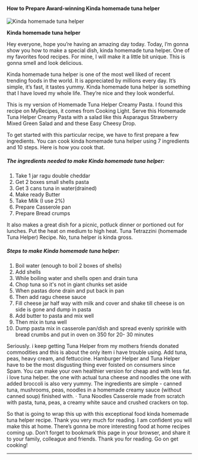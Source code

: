             

#### How to Prepare Award-winning Kinda homemade tuna helper

![Kinda homemade tuna helper](https://img-global.cpcdn.com/recipes/68c2a996f2add363/751x532cq70/kinda-homemade-tuna-helper-recipe-main-photo.jpg)

**Kinda homemade tuna helper**

Hey everyone, hope you’re having an amazing day today. Today, I’m gonna show you how to make a special dish, kinda homemade tuna helper. One of my favorites food recipes. For mine, I will make it a little bit unique. This is gonna smell and look delicious.

Kinda homemade tuna helper is one of the most well liked of recent trending foods in the world. It is appreciated by millions every day. It’s simple, it’s fast, it tastes yummy. Kinda homemade tuna helper is something that I have loved my whole life. They’re nice and they look wonderful.

This is my version of Homemade Tuna Helper Creamy Pasta. I found this recipe on MyRecipes, it comes from Cooking Light. Serve this Homemade Tuna Helper Creamy Pasta with a salad like this Asparagus Strawberry Mixed Green Salad and and these Easy Cheesy Drop.

To get started with this particular recipe, we have to first prepare a few ingredients. You can cook kinda homemade tuna helper using 7 ingredients and 10 steps. Here is how you cook that.

##### The ingredients needed to make Kinda homemade tuna helper:

1.  Take 1 jar ragu double cheddar
2.  Get 2 boxes small shells pasta
3.  Get 3 cans tuna in water(drained)
4.  Make ready Butter
5.  Take Milk (I use 2%)
6.  Prepare Casserole pan
7.  Prepare Bread crumps

It also makes a great dish for a picnic, potluck dinner or portioned out for lunches. Put the heat on medium to high heat. Tuna Tetrazzini (homemade Tuna Helper) Recipe. No, tuna helper is kinda gross.

##### Steps to make Kinda homemade tuna helper:

1.  Boil water (enough to boil 2 boxes of shells)
2.  Add shells
3.  While boiling water and shells open and drain tuna
4.  Chop tuna so it's not in giant chunks set aside
5.  When pastas done drain and put back in pan
6.  Then add ragu cheese sauce
7.  Fill cheese jar half way with milk and cover and shake till cheese is on side is gone and dump in pasta
8.  Add butter to pasta and mix well
9.  Then mix in tuna well
10.  Dump pasta mix in casserole pan/dish and spread evenly sprinkle with bread crumbs and put in oven on 350 for 20- 30 minutes

Seriously. i keep getting Tuna Helper from my mothers friends donated commodities and this is about the only item i have trouble using. Add tuna, peas, heavy cream, and fettuccine. Hamburger Helper and Tuna Helper have to be the most disgusting thing ever foisted on consumers since Spam. You can make your own healthier version for cheap and with less fat. i love tuna helper. the one with actual tuna cheese and noodles the one with added broccoli is also very yummy. The ingredients are simple - canned tuna, mushrooms, peas, noodles in a homemade creamy sauce (without canned soup) finished with. · Tuna Noodles Casserole made from scratch with pasta, tuna, peas, a creamy white sauce and crushed crackers on top.

So that is going to wrap this up with this exceptional food kinda homemade tuna helper recipe. Thank you very much for reading. I am confident you will make this at home. There’s gonna be more interesting food at home recipes coming up. Don’t forget to bookmark this page in your browser, and share it to your family, colleague and friends. Thank you for reading. Go on get cooking!

* * *